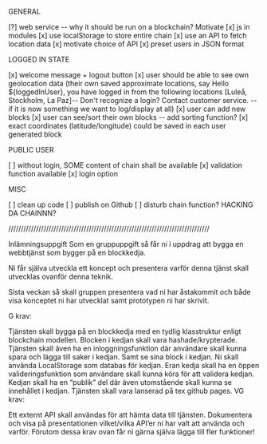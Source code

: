 GENERAL

[?] web service -- why it should be run on a blockchain? Motivate
[x] js in modules
[x] use localStorage to store entire chain
[x] use an API to fetch location data
[x] motivate choice of API
[x] preset users in JSON format


LOGGED IN STATE

[x] welcome message + logout button
[x] user should be able to see own geolocation data (their own saved approximate locations, say Hello ${loggedInUser}, you have logged in from the following locations [Luleå, Stockholm, La Paz]-- Don't recognize a login? Contact customer service. -- if it is now something we want to log/display at all)
[x] user can add new blocks
[x] user can see/sort their own blocks -- add sorting function?
[x] exact coordinates (latitude/longitude) could be saved in each user generated block


PUBLIC USER

[ ] without login, SOME content of chain shall be available 
[x] validation function available
[x] login option


MISC 

[ ] clean up code
[ ] publish on Github
[ ] disturb chain function? HACKING DA CHAINNN?


////////////////////////////////////////////////////////////////////////////////

Inlämningsuppgift
Som en gruppuppgift så får ni i uppdrag att bygga en webbtjänst som bygger på en blockkedja.

Ni får själva utveckla ett koncept och presentera varför denna tjänst skall utvecklas ovanför denna teknik.

Sista veckan så skall gruppen presentera vad ni har åstakommit och både visa konceptet ni har utvecklat samt prototypen ni har skrivit. 

G krav:

Tjänsten skall bygga på en blockkedja med en tydlig klasstruktur enligt blockchain modellen.
Blocken i kedjan skall vara hashade/krypterade.
Tjänsten skall även ha en inloggningsfunktion där användare skall kunna spara och lägga till saker i kedjan. Samt se sina block i kedjan. Ni skall använda LocalStorage som databas för kedjan.
Eran kedja skall ha en öppen valideringsfunktion som användare skall kunna köra för att validera kedjan.
Kedjan skall ha en “publik” del där även utomstående skall kunna se innehållet i kedjan.
Tjänsten skall vara lanserad på tex github pages.
VG krav:

Ett externt API skall användas för att hämta data till tjänsten. Dokumentera och visa på presentationen vilket/vilka API’er ni har valt att använda och varför.
Förutom dessa krav ovan får ni gärna själva lägga till fler funktioner!